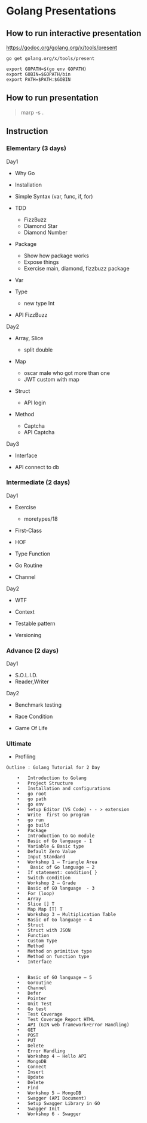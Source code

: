 # Golang Presentations

## How to run interactive presentation

https://godoc.org/golang.org/x/tools/present

    go get golang.org/x/tools/present

    export GOPATH=$(go env GOPATH)
    export GOBIN=$GOPATH/bin
    export PATH=$PATH:$GOBIN

## How to run presentation

> marp -s .

## Instruction

### Elementary (3 days)

Day1

- Why Go

- Installation

- Simple Syntax (var, func, if, for)

- TDD
  - FizzBuzz
  - Diamond Star
  - Diamond Number

- Package
  - Show how package works
  - Expose things
  - Exercise main, diamond, fizzbuzz package

- Var

- Type
  - new type Int

- API FizzBuzz

Day2

- Array, Slice
  - split double

- Map
  - oscar male who got more than one
  - JWT custom with map

- Struct
  - API login

- Method
  - Captcha
  - API Captcha

Day3

- Interface

- API connect to db

### Intermediate (2 days)

Day1

- Exercise
  - moretypes/18

- First-Class

- HOF

- Type Function

- Go Routine

- Channel

Day2

- WTF

- Context

- Testable pattern

- Versioning

### Advance (2 days)

Day1

- S.O.L.I.D.
- Reader,Writer

Day2

- Benchmark testing

- Race Condition

- Game Of Life

### Ultimate

- Profiling

```
Outline : Golang Tutorial for 2 Day 

	•	Introduction to Golang
	•	Project Structure 
	•	Installation and configurations
	•	go root 
	•	go path 
	•	go env
	•	Setup Editor (VS Code) - - > extension 
	•	Write  first Go program 
	•	go run 
	•	go build
	•	Package
	•	Introduction to Go module 
	•	Basic of Go language - 1
	•	Variable & Basic type 
	•	Default Zero Value
	•	Input Standard
	•	Workshop 1 – Triangle Area 
	•	 Basic of Go language – 2
	•	If statement: condition{ }
	•	Switch condition
	•	Workshop 2 – Grade 
	•	Basic of GO language  - 3
	•	For (loop)
	•	Array
	•	Slice [] T
	•	Map Map [T] T
	•	Workshop 3 – Multiplication Table 
	•	Basic of Go language – 4 
	•	Struct 
	•	Struct with JSON
	•	Function 
	•	Custom Type 
	•	Method
	•	Method on primitive type 
	•	Method on function type
	•	Interface


	•	Basic of GO language – 5
	•	Goroutine
	•	Channel
	•	Defer
	•	Pointer
	•	Unit Test
	•	Go test
	•	Test Coverage 
	•	Test Coverage Report HTML
	•	API (GIN web framework+Error Handling) 
	•	GET
	•	POST
	•	PUT
	•	Delete
	•	Error Handling
	•	Workshop 4 – Hello API
	•	MongoDB 
	•	Connect 
	•	Insert
	•	Update
	•	Delete
	•	Find
	•	Workshop 5 – MongoDB 
	•	Swagger (API Document)
	•	Setup Swagger Library in GO
	•	Swagger Init
	•	Workshop 6 - Swagger
```